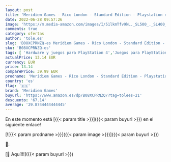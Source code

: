 ```yaml
---
layout: post
title: 'Meridiem Games - Rico London - Standard Edition - Playstation 4'
date: 2022-06-28 09:57:26
image: 'https://m.media-amazon.com/images/I/51lkmTfv9kL._SL500_._SL400_.jpg'
comments: true
category: ofertas
author: 'tole.es'
slug: 'B08XCPRNZQ-es Meridiem Games - Rico London - Standard Edition -...'
sku: 'B08XCPRNZQ-es'
tags: [ 'Hardware y juegos para PlayStation 4','Juegos para PlayStation 4','Videojuegos','meridiem games','playstation','🇪🇸', ]
actualPrice: 13.14 EUR
currency: EUR
price: 13.14
comparePrice: 39.99 EUR
prodname: 'Meridiem Games - Rico London - Standard Edition - Playstation 4'
country: 'es'
flag: '🇪🇸'
brand: 'Meridiem Games'
buyurl: 'https://www.amazon.es/dp/B08XCPRNZQ/?tag=tolees-21'
descuento: '67.14'
average: '29.8744444444445'
---
```


En este momento está [{{< param title >}}]({{< param buyurl >}}) en el siguiente enlace!

[![{{< param prodname >}}]({{< param image >}})]({{< param buyurl >}})

🔎:


[🛒 Aquí!!!]({{< param buyurl >}})
